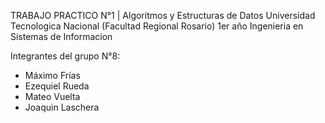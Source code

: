 TRABAJO PRACTICO N°1 | Algoritmos y Estructuras de Datos
Universidad Tecnologica Nacional (Facultad Regional Rosario)
1er año Ingenieria en Sistemas de Informacion

Integrantes del grupo N°8:
* Máximo Frías
* Ezequiel Rueda
* Mateo Vuelta
* Joaquin Laschera 
